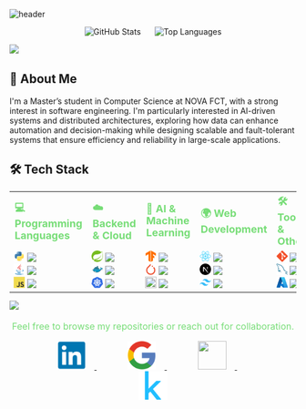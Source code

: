 ![header](https://capsule-render.vercel.app/api?type=waving&height=300&color=0:77dd77,100:b4d3b2&text=Manuel%20Pinto&reversal=false&animation=fadeIn&textBg=false&fontSize=60&desc=Software%20Engineer%20|%20MSc%20in%20Computer%20Science&descSize=25&descAlignY=55&fontAlignY=38)

<p align="center">
  <img 
       src="https://github-readme-stats.vercel.app/api?username=ManuelCPinto&show_icons=true&bg_color=0D1117&title_color=C8FFD4&text_color=FFFFFF&icon_color=C8FFD4&border_color=C8FFD4"
       alt="GitHub Stats"
       width="49%"
       style="vertical-align:top; margin-right:2%;"
  />
  <img 
       src="https://github-readme-stats.vercel.app/api/top-langs/?username=ManuelCPinto&layout=compact&bg_color=0D1117&title_color=C8FFD4&text_color=FFFFFF&icon_color=C8FFD4&border_color=C8FFD4"
       alt="Top Languages"
       width="37.3%"
       style="vertical-align:bottom; margin-left:2%;"
  />
</p>

<img src="https://capsule-render.vercel.app/api?type=rect&color=0:77dd77,100:b4d3b2&height=5" />

## 👋 **About Me**
I'm a Master’s student in Computer Science at NOVA FCT, with a strong interest in software engineering. I'm particularly interested in AI-driven systems and distributed architectures, exploring how data can enhance automation and decision-making while designing scalable and fault-tolerant systems that ensure efficiency and reliability in large-scale applications. 


## 🛠️ **Tech Stack**

<table align="center">
  <tr>
    <th align="left" style="color:#77dd77; font-size:18px;">💻 Programming Languages</th>
    <th align="left" style="color:#77dd77; font-size:18px;">☁️ Backend & Cloud</th>
    <th align="left" style="color:#77dd77; font-size:18px;">🧠 AI & Machine Learning</th>
    <th align="left" style="color:#77dd77; font-size:18px;">🌍 Web Development</th>
    <th align="left" style="color:#77dd77; font-size:18px;">🛠️ Tools & Others</th>
  </tr>

  <tr align="left">
    <!-- Programming Languages -->
    <td>
      <img src="https://raw.githubusercontent.com/devicons/devicon/master/icons/python/python-original.svg" width="20" height="20"/>
      <img src="https://img.shields.io/badge/-Python-306998?style=for-the-badge&logo=python&logoColor=white"/>
      <br/>
      <img src="https://raw.githubusercontent.com/devicons/devicon/master/icons/java/java-original.svg" width="20" height="20"/>
      <img src="https://img.shields.io/badge/-Java-ED8B00?style=for-the-badge&logo=openjdk&logoColor=white"/>
      <br/>
      <img src="https://raw.githubusercontent.com/devicons/devicon/master/icons/javascript/javascript-original.svg" width="20" height="20"/>
      <img src="https://img.shields.io/badge/-JavaScript-F7DF1E?style=for-the-badge&logo=javascript&logoColor=black"/>
    </td>
    <!-- Backend & Cloud -->
    <td>
      <img src="https://raw.githubusercontent.com/devicons/devicon/master/icons/spring/spring-original.svg" width="20" height="20"/>
      <img src="https://img.shields.io/badge/-SpringBoot-6DB33F?style=for-the-badge&logo=spring&logoColor=white"/>
      <br/>
      <img src="https://raw.githubusercontent.com/devicons/devicon/master/icons/docker/docker-original.svg" width="20" height="20"/>
      <img src="https://img.shields.io/badge/-Docker-2496ED?style=for-the-badge&logo=docker&logoColor=white"/>
      <br/>
      <img src="https://raw.githubusercontent.com/devicons/devicon/master/icons/kubernetes/kubernetes-plain.svg" width="20" height="20"/>
      <img src="https://img.shields.io/badge/-Kubernetes-326CE5?style=for-the-badge&logo=kubernetes&logoColor=white"/>
    </td>
    <!-- AI & ML -->
    <td>
      <img src="https://raw.githubusercontent.com/devicons/devicon/master/icons/tensorflow/tensorflow-original.svg" width="20" height="20"/>
      <img src="https://img.shields.io/badge/-TensorFlow-FF6F00?style=for-the-badge&logo=tensorflow&logoColor=white"/>
      <br/>
      <img src="https://raw.githubusercontent.com/devicons/devicon/master/icons/pytorch/pytorch-original.svg" width="20" height="20"/>
      <img src="https://img.shields.io/badge/-PyTorch-EE4C2C?style=for-the-badge&logo=pytorch&logoColor=white"/>
      <br/>
      <img src="https://huggingface.co/front/assets/huggingface_logo-noborder.svg" width="20" height="20"/>
      <img src="https://img.shields.io/badge/-HuggingFace-FFCC4D?style=for-the-badge&logo=huggingface&logoColor=black"/>
    </td>
    <!-- Web Development -->
    <td>
      <img src="https://raw.githubusercontent.com/devicons/devicon/master/icons/react/react-original.svg" width="20" height="20"/>
      <img src="https://img.shields.io/badge/-React-61DAFB?style=for-the-badge&logo=react&logoColor=black"/>
      <br/>
      <img src="https://raw.githubusercontent.com/devicons/devicon/master/icons/nextjs/nextjs-original.svg" width="20" height="20"/>
      <img src="https://img.shields.io/badge/-Next.js-000000?style=for-the-badge&logo=nextdotjs&logoColor=white"/>
      <br/>
      <img src="https://raw.githubusercontent.com/devicons/devicon/master/icons/tailwindcss/tailwindcss-original.svg" width="20" height="20"/>
      <img src="https://img.shields.io/badge/-Tailwind_CSS-38B2AC?style=for-the-badge&logo=tailwind-css&logoColor=white"/>
    </td>
    <!-- Tools -->
    <td>
      <img src="https://raw.githubusercontent.com/devicons/devicon/master/icons/git/git-original.svg" width="20" height="20"/>
      <img src="https://img.shields.io/badge/-Git-F05032?style=for-the-badge&logo=git&logoColor=white"/>
      <br/>
      <img src="https://raw.githubusercontent.com/devicons/devicon/master/icons/mysql/mysql-original.svg" width="20" height="20"/>
      <img src="https://img.shields.io/badge/-MySQL-4479A1?style=for-the-badge&logo=mysql&logoColor=white"/>
      <br/>
      <img src="https://raw.githubusercontent.com/devicons/devicon/master/icons/azure/azure-original.svg" width="20" height="20"/>
      <img src="https://img.shields.io/badge/-Azure-0089D6?style=for-the-badge&logo=microsoftazure&logoColor=white"/>
    </td>
  </tr>
</table>

<img src="https://capsule-render.vercel.app/api?type=rect&color=0:77dd77,100:b4d3b2&height=5" />

<p align="center" style="color:#77dd77; font-size:16px;">
  Feel free to browse my repositories or reach out for collaboration.
</p>

<p align="center">
  <a href="https://www.linkedin.com/in/ManuelCPinto" target="_blank">
    <img src="https://raw.githubusercontent.com/devicons/devicon/master/icons/linkedin/linkedin-original.svg" width="50" height="50" style="margin: 0 15px;"/>
  </a>
  &nbsp;&nbsp;&nbsp;&nbsp;&nbsp;&nbsp;&nbsp;&nbsp;&nbsp;
  <a href="mailto:manuelcoelhopinto@gmail.com">
    <img src="https://raw.githubusercontent.com/devicons/devicon/master/icons/google/google-original.svg" width="50" height="50" style="margin: 0 15px;"/>
  </a>
  &nbsp;&nbsp;&nbsp;&nbsp;&nbsp;&nbsp;&nbsp;&nbsp;&nbsp;
  <a href="https://leetcode.com/ManuelCPinto" target="_blank">
    <img src="https://upload.wikimedia.org/wikipedia/commons/1/19/LeetCode_logo_black.png" width="50" height="50" style="margin: 0 15px;"/>
  </a>
  &nbsp;&nbsp;&nbsp;&nbsp;&nbsp;&nbsp;&nbsp;&nbsp;&nbsp;
  <a href="https://www.kaggle.com/ManuelCPinto" target="_blank">
    <img src="https://raw.githubusercontent.com/devicons/devicon/master/icons/kaggle/kaggle-original.svg" width="50" height="50" style="margin: 0 100px;"/>
  </a>
</p>

